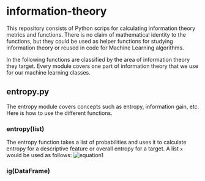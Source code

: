 # information-theory

This repository consists of Python scrips for calculating information theory metrics and functions. There is no claim of mathematical identity to the functions, but they could be used as helper functions for studying information theory or reused in code for Machine Learning algorithms.

In the following functions are classified by the area of information theory they target. Every module covers one part of information theory that we use for our machine learning classes.

## entropy.py
The entropy module covers concepts such as entropy, information gain, etc. Here is how to use the different functions.

### entropy(list)
The entropy function takes a list of probabilities and uses it to calculate entropy for a descriptive feature or overall entropy for a target. A list `x` would be used as follows: ![equation1](https://latex.codecogs.com/gif.latex?\dpi{400}H(Feature,\mathcal{D})=-\sum_{i}^{n}x_i*log(x_i))

### ig(DataFrame)
